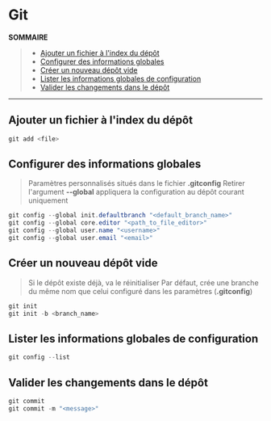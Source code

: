 # Git

**SOMMAIRE**
> + [Ajouter un fichier à l'index du dépôt](#ajouter-un-fichier-à-lindex-du-dépôt)
> + [Configurer des informations globales](#configurer-des-informations-globales)
> + [Créer un nouveau dépôt vide](#créer-un-nouveau-dépôt-vide)
> + [Lister les informations globales de configuration](#lister-les-informations-globales-de-configuration)
> + [Valider les changements dans le dépôt](#valider-les-changements-dans-le-dépôt)

---

## Ajouter un fichier à l'index du dépôt

```powershell
git add <file>
```

## Configurer des informations globales

> Paramètres personnalisés situés dans le fichier **.gitconfig**
> Retirer l'argument **--global** appliquera la configuration au dépôt courant uniquement

```powershell
git config --global init.defaultbranch "<default_branch_name>"
git config --global core.editor "<path_to_file_editor>"
git config --global user.name "<username>"
git config --global user.email "<email>"
```

## Créer un nouveau dépôt vide

> Si le dépôt existe déjà, va le réinitialiser
> Par défaut, crée une branche du même nom que celui configuré dans les paramètres (**.gitconfig**)
 
```powershell
git init
git init -b <branch_name>
```

## Lister les informations globales de configuration

```powershell
git config --list
```

## Valider les changements dans le dépôt

```powershell
git commit
git commit -m "<message>"
```
